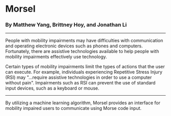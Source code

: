 # Morsel
### By Matthew Yang, Brittney Hoy, and Jonathan Li
---------

People with mobility impairments may have difficulties with communication and operating electronic devices such as phones and computers. Fortunately, there are assistive technologies available to help people with mobility impairments effectively use technology.

Certain types of mobility impairments limit the types of actions that the user can execute. For example, individuals experiencing Repetitive Stress Injury (RSI) may "...require assistive technologies in order to use a computer without pain". Impairments such as RSI can prevent the use of standard input devices, such as a keyboard or mouse.

--------

By utilizing a machine learning algorithm, Morsel provides an interface for mobility impaired users to communicate using Morse code input.
